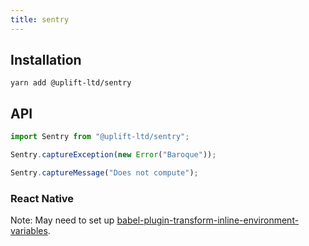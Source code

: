 ```yaml
---
title: sentry
---
```


## Installation

    yarn add @uplift-ltd/sentry

## API

```ts
import Sentry from "@uplift-ltd/sentry";

Sentry.captureException(new Error("Baroque"));

Sentry.captureMessage("Does not compute");
```

### React Native

Note: May need to set up
[babel-plugin-transform-inline-environment-variables](https://babeljs.io/docs/en/babel-plugin-transform-inline-environment-variables/).
